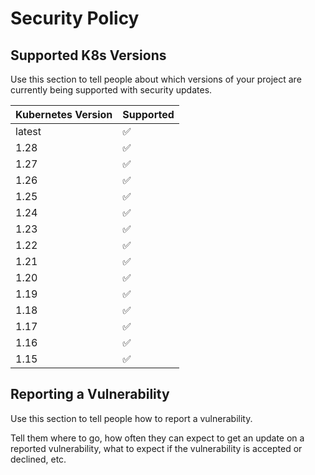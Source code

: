 # Security Policy

## Supported K8s Versions

Use this section to tell people about which versions of your project are
currently being supported with security updates.

| Kubernetes Version | Supported   |
| ------- | ------------------ |
| latest   | :white_check_mark: |
| 1.28   | :white_check_mark: |
| 1.27   | :white_check_mark: |
| 1.26   | :white_check_mark: |
| 1.25   | :white_check_mark: |
| 1.24   | :white_check_mark: |
| 1.23   | :white_check_mark: |
| 1.22   | :white_check_mark: |
| 1.21   | :white_check_mark: |
| 1.20   | :white_check_mark: |
| 1.19   | :white_check_mark: |
| 1.18   | :white_check_mark: |
| 1.17   | :white_check_mark: |
| 1.16   | :white_check_mark: |
| 1.15   | :white_check_mark: |

## Reporting a Vulnerability

Use this section to tell people how to report a vulnerability.

Tell them where to go, how often they can expect to get an update on a
reported vulnerability, what to expect if the vulnerability is accepted or
declined, etc.
